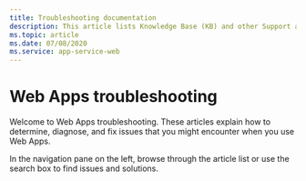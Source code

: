 ```yaml
---
title: Troubleshooting documentation
description: This article lists Knowledge Base (KB) and other Support articles for Web Apps.
ms.topic: article
ms.date: 07/08/2020
ms.service: app-service-web
---
```

# Web Apps troubleshooting

Welcome to Web Apps troubleshooting. These articles explain how to determine, diagnose, and fix issues that you might encounter when you use Web Apps.

In the navigation pane on the left, browse through the article list or use the search box to find issues and solutions.
